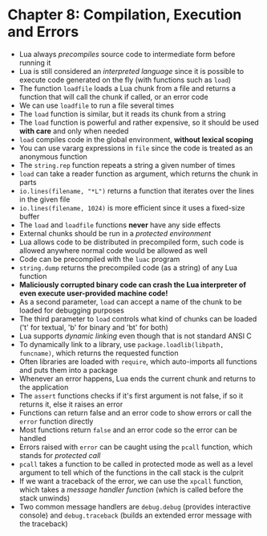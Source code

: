 Chapter 8: Compilation, Execution and Errors
============================================

- Lua always *precompiles* source code to intermediate form before running it
- Lua is still considered an *interpreted language* since it is possible to
  execute code generated on the fly (with functions such as `load`)
- The function `loadfile` loads a Lua chunk from a file and returns a function
  that will call the chunk if called, or an error code
- We can use `loadfile` to run a file several times
- The `load` function is similar, but it reads its chunk from a string
- The `load` function is powerful and rather expensive, so it should 
  be used **with care** and only when needed
- `load` compiles code in the global environment, **without lexical scoping**
- You can use vararg expressions in `file` since the code is treated as an
  anonymous function
- The `string.rep` function repeats a string a given number of times
- `load` can take a reader function as argument, which returns the chunk in
  parts
- `io.lines(filename, "*L")` returns a function that iterates over the lines
  in the given file
- `io.lines(filename, 1024)` is more efficient since it uses a fixed-size
  buffer
- The `load` and `loadfile` functions **never** have any side effects
- External chunks should be run in a *protected environment*
- Lua allows code to be distributed in precompiled form, such code is allowed
  anywhere normal code would be allowed as well
- Code can be precompiled with the `luac` program
- `string.dump` returns the precompiled code (as a string) of any Lua function
- **Maliciously corrupted binary code can crash the Lua interpreter of even
  execute user-provided machine code!**
- As a second parameter, `load` can accept a name of the chunk to be loaded
  for debugging purposes
- The third parameter to `load` controls what kind of chunks can be loaded
  ('t' for textual, 'b' for binary and 'bt' for both)
- Lua supports *dynamic linking* even though that is not standard ANSI C
- To dynamically link to a library, use `package.loadlib(libpath, funcname)`,
  which returns the requested function
- Often libraries are loaded with `require`, which auto-imports all functions
  and puts them into a package
- Whenever an error happens, Lua ends the current chunk and returns to the
  application
- The `assert` functions checks if it's first argument is not false, if so it
  returns it, else it raises an error
- Functions can return false and an error code to show errors or call the  
  `error` function directly
- Most functions return `false` and an error code so the error can be handled
- Errors raised with `error` can be caught using the `pcall` function, which
  stands for *protected call*
- `pcall` takes a function to be called in protected mode as well as a level
  argument to tell which of the functions in the call stack is the culprit
- If we want a traceback of the error, we can use the `xpcall` function, which
  takes a *message handler function* (which is called before the stack unwinds)
- Two common message handlers are `debug.debug` (provides interactive console)
  and `debug.traceback` (builds an extended error message with the traceback)
